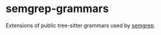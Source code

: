 # semgrep-grammars

Extensions of public tree-sitter grammars used by
[semgrep](https://github.com/returntocorp/semgrep).

